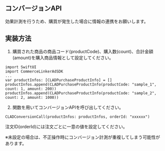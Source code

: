 ## コンバージョンAPI
効果計測を行うため、購買が発生した場合に情報の連携をお願いします。

## 実装方法
1. 購買された商品の商品コード(productCode)、購入数(count)、合計金額(amount)を購入商品情報として設定してください。
```
import SwiftUI
import CommerceLinkerAdSDK
...
var productInfos: [CLADPurchaseProductInfo] = []
productInfos.append(CLADPurchaseProductInfo(productCode: "sample_1", count: 1, amount: 200))
productInfos.append(CLADPurchaseProductInfo(productCode: "sample_2", count: 2, amount: 1000))
```
2. 関数を用いてコンバージョンAPIを呼び出してください。
```
CLADConversionCall(productInfos: productInfos, orderId: "xxxxxx")
```
注文ID(orderId)には注文ごとに一意の値を設定してください。

※未設定の場合は、不正操作時にコンバージョン計測が重複してしまう可能性があります。